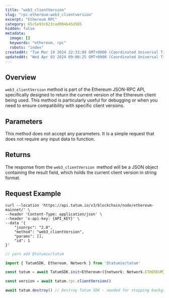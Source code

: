 ```yaml
---
title: "web3_clientVersion"
slug: "rpc-ethereum-web3_clientversion"
excerpt: "Ethereum RPC"
category: 65c5e93c623cad004b45d505
hidden: false
metadata: 
  image: []
  keywords: "ethereum, rpc"
  robots: "index"
createdAt: "Tue Mar 19 2024 22:33:09 GMT+0000 (Coordinated Universal Time)"
updatedAt: "Wed Apr 03 2024 09:00:25 GMT+0000 (Coordinated Universal Time)"
---
```

## Overview

`web3_clientVersion` method is part of the Ethereum JSON-RPC API, specifically designed to return the current version of the Ethereum client being used. This method is particularly useful for debugging or when you need to ensure compatibility with specific client versions.

## Parameters

This method does not accept any parameters. It is a simple request that does not require any input data to function.

## Returns

The response from the `web3_clientVersion `method will be a JSON object containing the result field, which holds the current client version in string format.

## Request Example

```curl cURL
curl --location 'https://api.tatum.io/v3/blockchain/node/ethereum-mainnet/' \
--header 'Content-Type: application/json' \
--header 'x-api-key: {API_KEY}' \
--data '{
    "jsonrpc": "2.0",
    "method": "web3_clientVersion",
    "params": [],
    "id": 1
}'
```
```typescript JS SDK
// yarn add @tatumio/tatum

import { TatumSDK, Ethereum, Network } from '@tatumio/tatum'

const tatum = await TatumSDK.init<Ethereum>({network: Network.ETHEREUM})

const version = await tatum.rpc.clientVersion()

await tatum.destroy() // Destroy Tatum SDK - needed for stopping background jobs
```
